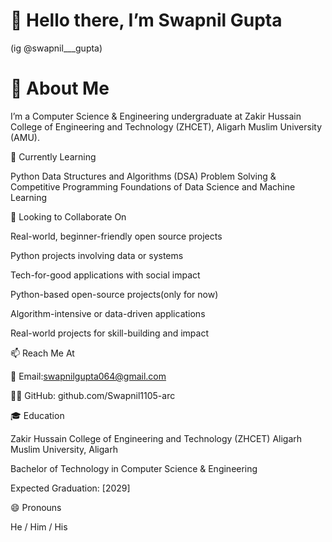 
# 👋 Hello there, I’m Swapnil Gupta 

(ig @swapnil___gupta)

# 🧠 About Me

I’m a Computer Science & Engineering undergraduate at Zakir Hussain College of Engineering and Technology (ZHCET), Aligarh Muslim University (AMU).

🌱 Currently Learning

Python Data Structures and Algorithms (DSA)
Problem Solving & Competitive Programming
Foundations of Data Science and Machine Learning

🤝 Looking to Collaborate On

Real-world, beginner-friendly open source projects

Python projects involving data or systems

Tech-for-good applications with social impact

Python-based open-source projects(only for now)

Algorithm-intensive or data-driven applications

Real-world projects for skill-building and impact

📫 Reach Me At

📧 Email:swapnilgupta064@gmail.com

🧑‍💻 GitHub: github.com/Swapnil1105-arc

🎓 Education

Zakir Hussain College of Engineering and Technology (ZHCET) Aligarh Muslim University, Aligarh

Bachelor of Technology in Computer Science & Engineering

Expected Graduation: [2029]

😄 Pronouns

He / Him / His
